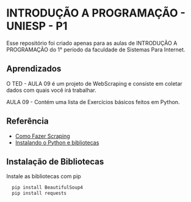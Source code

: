 
# INTRODUÇÃO A PROGRAMAÇÃO - UNIESP - P1

Esse repositório foi criado apenas para as aulas de INTRODUÇÃO A PROGRAMAÇÃO do 1° período da faculdade de Sistemas Para Internet.



## Aprendizados

O TED - AULA 09 é um projeto de WebScraping e consiste em coletar dados com quais você irá trabalhar.

AULA 09 - Contém uma lista de Exercícios básicos feitos em Python.



## Referência

 - [Como Fazer Scraping ](https://www.digitalocean.com/community/tutorials/como-fazer-scraping-em-paginas-web-com-beautiful-soup-and-python-3-pt)
 - [Instalando o Python e bibliotecas](https://www.youtube.com/watch?v=-RuY-rM-B4M)
 


## Instalação de Bibliotecas

Instale as bibliotecas com pip

```bash
  pip install BeautifulSoup4
  pip install requests
```
    
